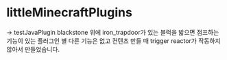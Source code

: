 # littleMinecraftPlugins
  -> testJavaPlugin
      blackstone 위에 iron_trapdoor가 있는 블럭을 밟으면 점프하는 기능이 있는 플러그인 별 다른 기능은 없고 컨텐츠 만들 때 trigger reactor가 작동하지 않아서 만들었습니다.
